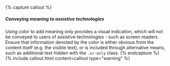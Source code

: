 {% capture callout %}
##### Conveying meaning to assistive technologies

Using color to add meaning only provides a visual indication, which will not be conveyed to users of assistive technologies - such as screen readers. Ensure that information denoted by the color is either obvious from the content itself (e.g. the visible text), or is included through alternative means, such as additional text hidden with the `.sr-only` class.
{% endcapture %}
{% include callout.html content=callout type="warning" %}
